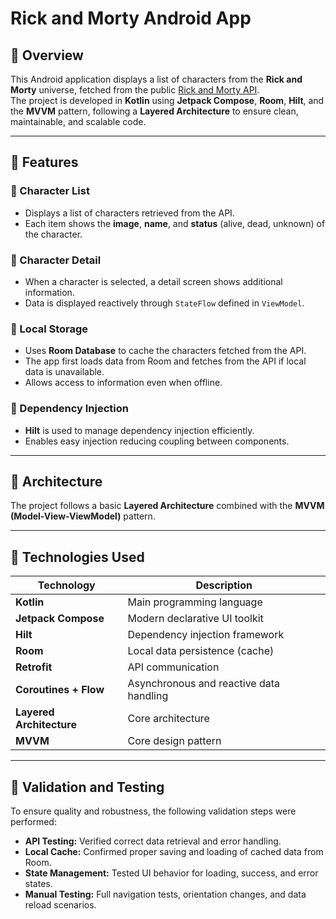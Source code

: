 # Rick and Morty Android App

## 📱 Overview

This Android application displays a list of characters from the **Rick and Morty** universe, fetched from the public [Rick and Morty API](https://rickandmortyapi.com/api/).  
The project is developed in **Kotlin** using **Jetpack Compose**, **Room**, **Hilt**, and the **MVVM** pattern, following a **Layered Architecture** to ensure clean, maintainable, and scalable code.

---

## 🚀 Features

### 🔹 Character List
- Displays a list of characters retrieved from the API.  
- Each item shows the **image**, **name**, and **status** (alive, dead, unknown) of the character.  

### 🔹 Character Detail
- When a character is selected, a detail screen shows additional information.  
- Data is displayed reactively through `StateFlow` defined in `ViewModel`.

### 🔹 Local Storage
- Uses **Room Database** to cache the characters fetched from the API.  
- The app first loads data from Room and fetches from the API if local data is unavailable.  
- Allows access to information even when offline.

### 🔹 Dependency Injection
- **Hilt** is used to manage dependency injection efficiently.  
- Enables easy injection reducing coupling between components.

---

## 🧱 Architecture

The project follows a basic **Layered Architecture** combined with the **MVVM (Model-View-ViewModel)** pattern.

---

## 🧰 Technologies Used

| Technology                       | Description |
|----------------------------------|-----------------------------------------|
| **Kotlin**                       | Main programming language               |
| **Jetpack Compose**              | Modern declarative UI toolkit           |
| **Hilt**                         | Dependency injection framework          |
| **Room**                         | Local data persistence (cache)          |
| **Retrofit**                     | API communication                       |
| **Coroutines + Flow**            | Asynchronous and reactive data handling |
| **Layered Architecture**         | Core architecture                       |
| **MVVM**                         | Core design pattern                     |

---

## 🧪 Validation and Testing

To ensure quality and robustness, the following validation steps were performed:

- **API Testing:** Verified correct data retrieval and error handling.  
- **Local Cache:** Confirmed proper saving and loading of cached data from Room.  
- **State Management:** Tested UI behavior for loading, success, and error states.  
- **Manual Testing:** Full navigation tests, orientation changes, and data reload scenarios.
